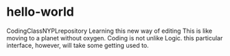 # hello-world
CodingClassNYPLrepository
Learning this new way of editing
This is like moving to a planet without oxygen. Coding is not unlike Logic. this particular interface, however, will take some getting used to.
